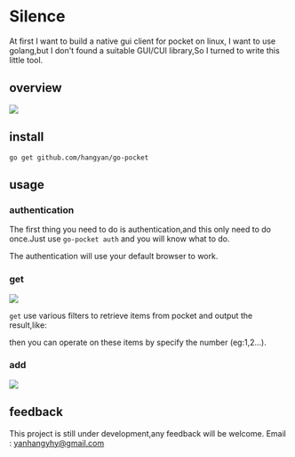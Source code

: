 # Silence

At first I want to build a native gui client for pocket on linux, I want to use
golang,but I don't found a suitable GUI/CUI library,So I turned to write this little
tool.

## overview
![](https://raw.github.com/hangyan/silence/master/images/usage.png)




## install

`go get github.com/hangyan/go-pocket`

## usage

### authentication

The first thing you need to do is authentication,and this only need to do
once.Just use `go-pocket auth` and you will know what to do.

The authentication will use your default browser to work.

### get

![](https://raw.github.com/hangyan/silence/master/images/get-help.png)

`get` use various filters to retrieve items from pocket and output the result,like:



then you can operate on these items by specify the number (eg:1,2...).

### add

![](https://raw.github.com/hangyan/silence/master/images/get.png)



## feedback
This project is still under development,any feedback will be welcome.
Email : [yanhangyhy@gmail.com](mailto:yanhangyhy@gmail.com)
